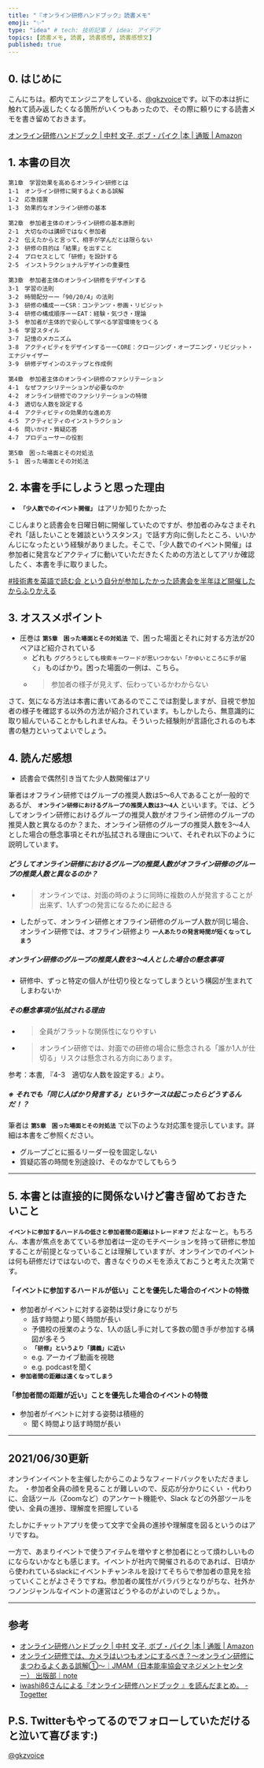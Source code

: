 ```yaml
---
title: "『オンライン研修ハンドブック』読書メモ"
emoji: "✨"
type: "idea" # tech: 技術記事 / idea: アイデア
topics: [読書メモ, 読書, 読書感想, 読書感想文]
published: true
---
```

## 0. はじめに
こんにちは。都内でエンジニアをしている、[@gkzvoice](https://twitter.com/gkzvoice)です。以下の本は折に触れて読み返したくなる箇所がいくつもあったので、その際に頼りにする読書メモを書き留めておきます。

[オンライン研修ハンドブック | 中村 文子, ボブ・パイク |本 | 通販 | Amazon](https://www.amazon.co.jp/dp/4820728849)

## 1. 本書の目次

```
第1章　学習効果を高めるオンライン研修とは
1-1　オンライン研修に関するよくある誤解
1-2　応急措置
1-3　効果的なオンライン研修の基本

第2章　参加者主体のオンライン研修の基本原則
2-1　大切なのは講師ではなく参加者
2-2　伝えたからと言って、相手が学んだとは限らない
2-3　研修の目的は「結果」を出すこと
2-4　プロセスとして「研修」を設計する
2-5　インストラクショナルデザインの重要性

第3章　参加者主体のオンライン研修をデザインする
3-1　学習の法則
3-2　時間配分ーー「90/20/4」の法則
3-3　研修の構成ーーCSR：コンテンツ・参画・リビジット
3-4　研修の構成順序ーーEAT：経験・気づき・理論
3-5　参加者が主体的で安心して学べる学習環境をつくる
3-6　学習スタイル
3-7　記憶のメカニズム
3-8　アクティビティをデザインするーーCORE：クロージング・オープニング・リビジット・エナジャイザー
3-9　研修デザインのステップと作成例

第4章　参加者主体のオンライン研修のファシリテーション
4-1　なぜファシリテーションが必要なのか
4-2　オンライン研修でのファシリテーションの特徴
4-3　適切な人数を設定する
4-4　アクティビティの効果的な進め方
4-5　アクティビティのインストラクション
4-6　問いかけ・質疑応答
4-7　プロデューサーの役割

第5章　困った場面とその対処法
5-1　困った場面とその対処法

```

## 2. 本書を手にしようと思った理由
- **`「少人数でのイベント開催」`** はアリか知りたかった

こじんまりと読書会を日曜日朝に開催していたのですが、参加者のみなさまそれぞれ「話したいことを雑談というスタンス」で話す方向に倒したところ、いいかんじになったという経験がありました。そこで、「少人数でのイベント開催」は参加者に発言などアクティブに動いていただきたくための方法としてアリか確認したく、本書を手に取りました。

[#技術書を英語で読む会 という自分が参加したかった読書会を半年ほど開催したからふりかえる](https://link.medium.com/AfJCpUd56gb)

## 3. オススメポイント
- 圧巻は **`第5章　困った場面とその対処法`** で、困った場面とそれに対する方法が20ペアほど紹介されている
  - どれも `ググろうとしても検索キーワードが思いつかない「かゆいところに手が届く」` ものばかり。困った場面の一例は、こちら。
  - > 参加者の様子が見えず、伝わっているかわからない

さて、気になる方法は本書に書いてあるのでここでは割愛しますが、目視で参加者の様子を確認する以外の方法が紹介されています。もしかしたら、無意識的に取り組んでいることかもしれませんね。そういった経験則が言語化されるのも本書の魅力といってよいでしょう。

## 4. 読んだ感想
- 読書会で偶然引き当てた少人数開催はアリ

筆者はオフライン研修ではグループの推奨人数は5〜6人であることが一般的であるが、 **`オンライン研修におけるグループの推奨人数は3〜4人`** といいます。では、どうしてオンライン研修におけるグループの推奨人数がオフライン研修のグループの推奨人数と異なるのか？また、オンライン研修のグループの推奨人数を3〜4人とした場合の懸念事項とそれが払拭される理由について、それぞれ以下のように説明しています。

##### どうしてオンライン研修におけるグループの推奨人数がオフライン研修のグループの推奨人数と異なるのか？
- > オンラインでは、対面の時のように同時に複数の人が発言することが出来ず、1人ずつの発言になるために起きる
- したがって、オンライン研修とオフライン研修のグループ人数が同じ場合、オンライン研修では、オフライン研修より **`一人あたりの発言時間が短くなってしまう`**

##### オンライン研修のグループの推奨人数を3〜4人とした場合の懸念事項
- 研修中、ずっと特定の個人が仕切り役となってしまうという構図が生まれてしまわないか

##### その懸念事項が払拭される理由
- > 全員がフラットな関係性になりやすい
- > オンライン研修では、対面での研修の場合に懸念される「誰か1人が仕切る」リスクは懸念される方向にあります。

参考：本書, 『4-3　適切な人数を設定する』より。


##### ※ それでも「同じ人ばかり発言する」というケースは起こったらどうするんだ！？

筆者は **`第5章　困った場面とその対処法`** で以下のような対応策を提示しています。詳細は本書をご参照ください。

- グループごとに振るリーダー役を固定しない
- 質疑応答の時間を別途設け、そのなかでしてもらう

---

## 5. 本書とは直接的に関係ないけど書き留めておきたいこと

**`イベントに参加するハードルの低さと参加者間の距離はトレードオフ`** だよなーと。もちろん、本書が焦点をあてている参加者は一定のモチベーションを持って研修に参加することが前提となっていることは理解していますが、オンラインでのイベントは何も研修だけではないので、書きなぐりのメモを添えておこうと考えた次第です。

#### 「イベントに参加するハードルが低い」ことを優先した場合のイベントの特徴
- 参加者がイベントに対する姿勢は受け身になりがち
  - 話す時間より聞く時間が長い
  - 予備校の授業のような、1人の話し手に対して多数の聞き手が参加する構図が多そう
  - **`「研修」というより「講義」に近い`**
  - e.g. アーカイブ動画を視聴
  - e.g. podcastを聞く
- **`参加者間の距離は遠くなってしまう`**

#### 「参加者間の距離が近い」ことを優先した場合のイベントの特徴
- 参加者がイベントに対する姿勢は積極的
  - 聞く時間より話す時間が長い


---

## 2021/06/30更新

オンラインイベントを主催したからこのようなフィードバックをいただきました。
・参加者全員の顔を見ることが難しいので、反応が分かりにくい
・代わりに、会話ツール（Zoomなど）のアンケート機能や、Slack などの外部ツールを使い、全員の進捗、理解度を把握している

たしかにチャットアプリを使って文字で全員の進捗や理解度を図るというのはアリですね。

一方で、あまりイベントで使うアイテムを増やすと参加者にとって煩わしいものにならないかなとも感じます。イベントが社内で開催されるのであれば、日頃から使われているslackにイベントチャンネルを設けてそちらで参加者の意見を拾っていくことがよさそうですね。参加者の属性がバラバラとなりがちな、社外かつノンジャンルなイベントの運営はどうやるのがよいのでしょうか。。

---

## 参考

- [オンライン研修ハンドブック | 中村 文子, ボブ・パイク |本 | 通販 | Amazon](https://www.amazon.co.jp/dp/4820728849)
- [オンライン研修では、カメラはいつもオンにするべき？〜オンライン研修にまつわるよくある誤解①〜｜JMAM（日本能率協会マネジメントセンター） 出版部｜note](https://note.com/jmam_pub/n/nab59c4237728)
- [iwashi86さんによる『オンライン研修ハンドブック 』を読んだまとめ。 - Togetter](https://togetter.com/li/1709209)

## P.S. Twitterもやってるのでフォローしていただけると泣いて喜びます:)

[@gkzvoice](https://twitter.com/gkzvoice)